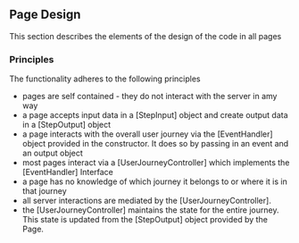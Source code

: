 

## Page Design

This section describes the elements of the design of the code in all pages 

### Principles

The functionality adheres to the following principles

- pages are self contained -  they do not interact with the server in amy way
- a page accepts input data in a [StepInput] object and create output data in a [StepOutput] object
- a page interacts with the overall user journey via the [EventHandler] object provided in the constructor. It does so by passing in an event and an output object
- most pages interact via a [UserJourneyController] which implements the [EventHandler] Interface
- a page has no knowledge of which journey it belongs to or where it is in that journey
- all server interactions are mediated by the [UserJourneyController]. 
- the [UserJourneyController] maintains the state for the entire journey. This state is updated from the [StepOutput] object provided by the Page.